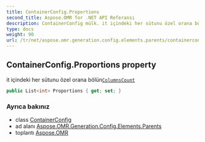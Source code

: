 ```yaml
---
title: ContainerConfig.Proportions
second_title: Aspose.OMR for .NET API Referansı
description: ContainerConfig mülk. it içindeki her sütunu özel orana bölünColumnsCount
type: docs
weight: 90
url: /tr/net/aspose.omr.generation.config.elements.parents/containerconfig/proportions/
---
```

## ContainerConfig.Proportions property

it içindeki her sütunu özel orana bölün[`ColumnsCount`](../columnscount/)

```csharp
public List<int> Proportions { get; set; }
```

### Ayrıca bakınız

* class [ContainerConfig](../)
* ad alanı [Aspose.OMR.Generation.Config.Elements.Parents](../../containerconfig/)
* toplantı [Aspose.OMR](../../../)


